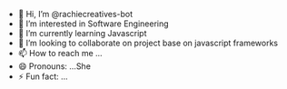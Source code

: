 - 👋 Hi, I’m @rachiecreatives-bot
- 👀 I’m interested in Software Engineering
- 🌱 I’m currently learning Javascript
- 💞️ I’m looking to collaborate on project base on javascript frameworks 
- 📫 How to reach me ...
- 😄 Pronouns: ...She
- ⚡ Fun fact: ...

